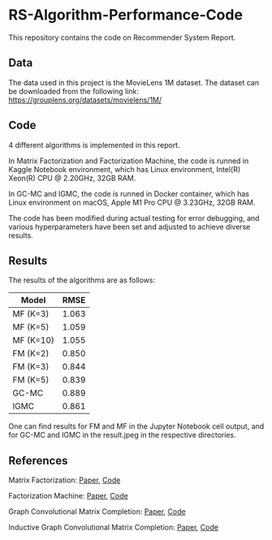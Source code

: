 # RS-Algorithm-Performance-Code

This repository contains the code on Recommender System Report.

## Data

The data used in this project is the MovieLens 1M dataset. 
The dataset can be downloaded from the following link: https://grouplens.org/datasets/movielens/1M/

## Code

4 different algorithms is implemented in this report.

In Matrix Factorization and Factorization Machine, the code is runned in Kaggle Notebook environment,
which has Linux environment, Intel(R) Xeon(R) CPU @ 2.20GHz, 32GB RAM.

In GC-MC and IGMC, the code is runned in Docker container, 
which has Linux environment on macOS, Apple M1 Pro CPU @ 3.23GHz, 32GB RAM.

The code has been modified during actual testing for error debugging, 
and various hyperparameters have been set and adjusted to achieve diverse results.

## Results

The results of the algorithms are as follows:

| Model     | RMSE  |
|-----------|-------|
| MF (K=3)  | 1.063 |
| MF (K=5)  | 1.059 |
| MF (K=10) | 1.055 |
| FM (K=2)  | 0.850 |
| FM (K=3)  | 0.844 |
| FM (K=5)  | 0.839 |
| GC-MC     | 0.889 |
| IGMC      | 0.861 |

One can find results for FM and MF in the Jupyter Notebook cell output, 
and for GC-MC and IGMC in the result.jpeg in the respective directories.

## References

Matrix Factorization: [Paper](https://ieeexplore.ieee.org/document/5197422), [Code](https://www.kaggle.com/code/phamdinhkhanh/matrix-factorization-movie-length-1m/notebook)

Factorization Machine: [Paper](https://ieeexplore.ieee.org/document/5694074), [Code](https://github.com/floraxhuang/Movie-Recommendation-System.git)

Graph Convolutional Matrix Completion: [Paper](https://arxiv.org/abs/1706.02263), [Code](https://github.com/riannevdberg/gc-mc.git)

Inductive Graph Convolutional Matrix Completion: [Paper](https://arxiv.org/abs/1904.12058), [Code](https://github.com/muhanzhang/IGMC.git)